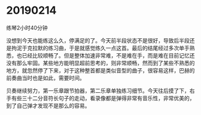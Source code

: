 # 20190214

练琴2小时40分钟

没想到今天也能练这么久，停满足的了。今天前半段状态不是很好，导致后半段还是拘泥于克拉默的练习曲，于是就感觉练久一点这首。最后的结尾经过多次单手熟悉，也已经比较顺畅了。但是整体加速非常难，不是难在手，而是难在目前记忆还没有那么牢固。某些地方能明显超前思考的，则非常顺畅，然而到了某些不熟悉的地方，就忽然停了下来，对于这种整首都是类似音型的曲子，很容易这样，巴赫的前奏曲当时也是如此，需要时间。

贝奏继续努力，第一乐章跟节拍器，第二乐章单独练习细节。今天往后摸了下，右手有些三十二分音符长句子的走动，看录像都是弹得非常有音乐性，非常优美的，到了自己弹才发现不是那么的容易。
